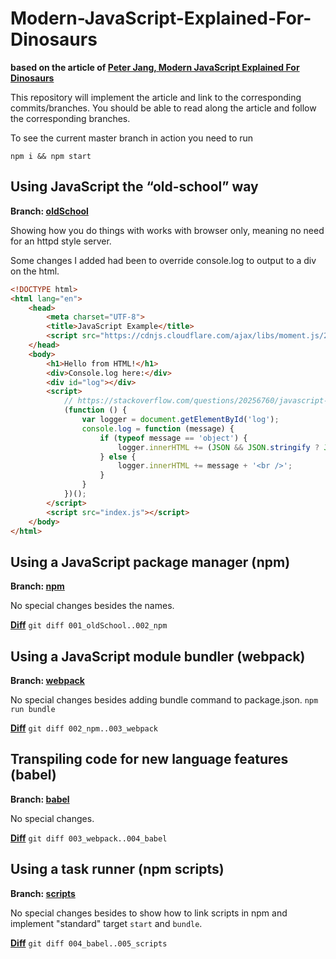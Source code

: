 # Modern-JavaScript-Explained-For-Dinosaurs

**based on the article of [Peter Jang, Modern JavaScript Explained For Dinosaurs](https://medium.com/@peterxjang/modern-javascript-explained-for-dinosaurs-f695e9747b70)**

This repository will implement the article and link to the corresponding commits/branches. You should be able to read along the article and follow the corresponding branches.

To see the current master branch in action you need to run

```npm
npm i && npm start
```

## Using JavaScript the “old-school” way

**Branch: [oldSchool](https://github.com/scherler/Modern-JavaScript-Explained-For-Dinosaurs/tree/001_oldSchool)**

Showing how you do things with works with browser only, meaning no need for an httpd style server.

Some changes I added had been to override console.log to output to a div on the html.

```html
<!DOCTYPE html>
<html lang="en">
    <head>
        <meta charset="UTF-8">
        <title>JavaScript Example</title>
        <script src="https://cdnjs.cloudflare.com/ajax/libs/moment.js/2.19.1/moment.min.js"></script>
    </head>
    <body>
        <h1>Hello from HTML!</h1>
        <div>Console.log here:</div>
        <div id="log"></div>
        <script>
            // https://stackoverflow.com/questions/20256760/javascript-console-log-to-html
            (function () {
                var logger = document.getElementById('log');
                console.log = function (message) {
                    if (typeof message == 'object') {
                        logger.innerHTML += (JSON && JSON.stringify ? JSON.stringify(message) : message) + '<br />';
                    } else {
                        logger.innerHTML += message + '<br />';
                    }
                }
            })();
        </script>
        <script src="index.js"></script>
    </body>
</html>
```

## Using a JavaScript package manager (npm)

**Branch: [npm](https://github.com/scherler/Modern-JavaScript-Explained-For-Dinosaurs/tree/002_npm)**

No special changes besides the names.

**[Diff](./diffs/001_oldSchool..002_npm)** `git diff 001_oldSchool..002_npm`

## Using a JavaScript module bundler (webpack)

**Branch: [webpack](https://github.com/scherler/Modern-JavaScript-Explained-For-Dinosaurs/tree/003_webpack)**

No special changes besides adding bundle command to package.json. `npm run bundle`

**[Diff](./diffs/002_npm..003_webpack)** `git diff 002_npm..003_webpack`

## Transpiling code for new language features (babel)

**Branch: [babel](https://github.com/scherler/Modern-JavaScript-Explained-For-Dinosaurs/tree/004_babel)**

No special changes.

**[Diff](./diffs/003_webpack..004_babel)** `git diff 003_webpack..004_babel`

## Using a task runner (npm scripts)

**Branch: [scripts](https://github.com/scherler/Modern-JavaScript-Explained-For-Dinosaurs/tree/005_scripts)**

No special changes besides to show how to link scripts in npm and implement "standard" target `start` and `bundle`.

**[Diff](./diffs/004_babel..005_scripts)** `git diff 004_babel..005_scripts`
